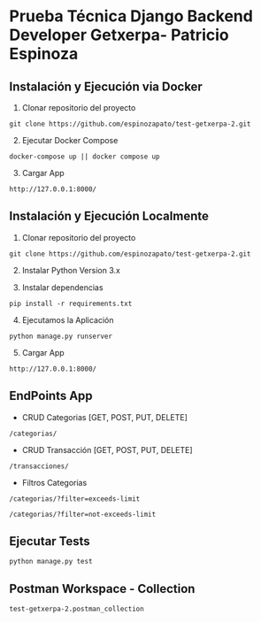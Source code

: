 # Prueba Técnica Django Backend Developer Getxerpa- Patricio Espinoza

## Instalación y Ejecución via Docker

1. Clonar repositorio del proyecto
```
git clone https://github.com/espinozapato/test-getxerpa-2.git
```
2. Ejecutar Docker Compose
```
docker-compose up || docker compose up
```
3. Cargar App 
```
http://127.0.0.1:8000/
```

## Instalación y Ejecución Localmente

1. Clonar repositorio del proyecto
```
git clone https://github.com/espinozapato/test-getxerpa-2.git
```
2. Instalar Python Version 3.x

3. Instalar dependencias
```
pip install -r requirements.txt
```
4. Ejecutamos la Aplicación
```
python manage.py runserver
```
5. Cargar App 
```
http://127.0.0.1:8000/
```

## EndPoints App

-   CRUD Categorias [GET, POST, PUT, DELETE]
```
/categorias/
```
-   CRUD Transacción [GET, POST, PUT, DELETE]
```
/transacciones/
```

-   Filtros Categorias 
```
/categorias/?filter=exceeds-limit
```
```
/categorias/?filter=not-exceeds-limit
```

## Ejecutar Tests

```
python manage.py test
```

## Postman Workspace - Collection

```
test-getxerpa-2.postman_collection
```